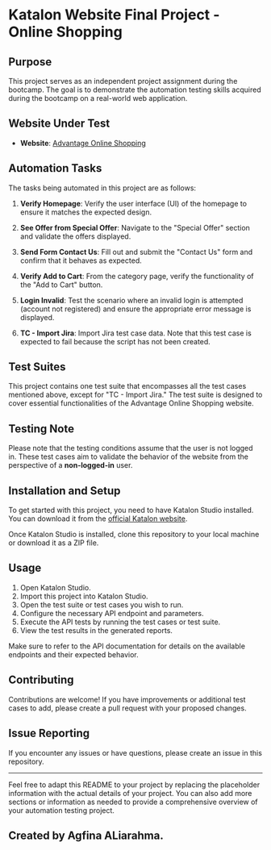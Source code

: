# Katalon Website Final Project - Online Shopping

## Purpose
This project serves as an independent project assignment during the bootcamp. The goal is to demonstrate the automation testing skills acquired during the bootcamp on a real-world web application.

## Website Under Test
- **Website**: [Advantage Online Shopping](https://www.advantageonlineshopping.com/#/)

## Automation Tasks
The tasks being automated in this project are as follows:

1. **Verify Homepage**: Verify the user interface (UI) of the homepage to ensure it matches the expected design.

2. **See Offer from Special Offer**: Navigate to the "Special Offer" section and validate the offers displayed.

3. **Send Form Contact Us**: Fill out and submit the "Contact Us" form and confirm that it behaves as expected.

4. **Verify Add to Cart**: From the category page, verify the functionality of the "Add to Cart" button.

5. **Login Invalid**: Test the scenario where an invalid login is attempted (account not registered) and ensure the appropriate error message is displayed.

6. **TC - Import Jira**: Import Jira test case data. Note that this test case is expected to fail because the script has not been created.

## Test Suites
This project contains one test suite that encompasses all the test cases mentioned above, except for "TC - Import Jira." The test suite is designed to cover essential functionalities of the Advantage Online Shopping website.

## Testing Note
Please note that the testing conditions assume that the user is not logged in. These test cases aim to validate the behavior of the website from the perspective of a **non-logged-in** user.

## Installation and Setup

To get started with this project, you need to have Katalon Studio installed. You can download it from the [official Katalon website](https://www.katalon.com/download/).

Once Katalon Studio is installed, clone this repository to your local machine or download it as a ZIP file.

## Usage

1. Open Katalon Studio.
2. Import this project into Katalon Studio.
3. Open the test suite or test cases you wish to run.
4. Configure the necessary API endpoint and parameters.
5. Execute the API tests by running the test cases or test suite.
6. View the test results in the generated reports.

Make sure to refer to the API documentation for details on the available endpoints and their expected behavior.

## Contributing

Contributions are welcome! If you have improvements or additional test cases to add, please create a pull request with your proposed changes.

## Issue Reporting

If you encounter any issues or have questions, please create an issue in this repository.

---

Feel free to adapt this README to your project by replacing the placeholder information with the actual details of your project. You can also add more sections or information as needed to provide a comprehensive overview of your automation testing project.

Created by Agfina ALiarahma.
---

